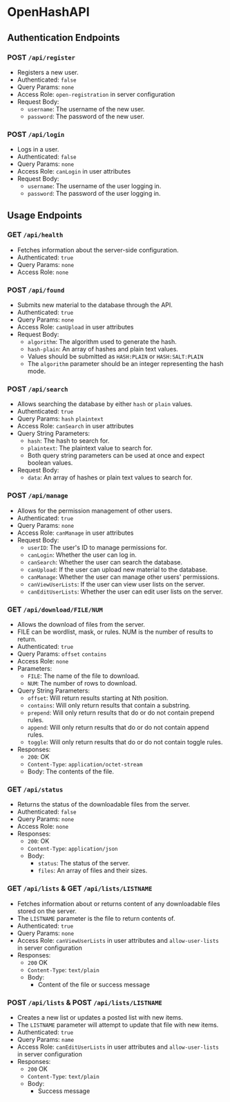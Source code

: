 # OpenHashAPI

## Authentication Endpoints

### POST `/api/register`
- Registers a new user.
- Authenticated: `false`
- Query Params: `none`
- Access Role: `open-registration` in server configuration 
- Request Body:
    * `username`: The username of the new user.
    * `password`: The password of the new user.
### POST `/api/login`
- Logs in a user.
- Authenticated: `false`
- Query Params: `none`
- Access Role: `canLogin` in user attributes 
- Request Body:
    * `username`: The username of the user logging in.
    * `password`: The password of the user logging in.

## Usage Endpoints

### GET `/api/health`
- Fetches information about the server-side configuration.
- Authenticated: `true`
- Query Params: `none`
- Access Role: `none` 
### POST `/api/found`
- Submits new material to the database through the API.
- Authenticated: `true`
- Query Params: `none`
- Access Role: `canUpload` in user attributes 
- Request Body:
    * `algorithm`: The algorithm used to generate the hash.
    * `hash-plain`: An array of hashes and plain text values.
    * Values should be submitted as `HASH:PLAIN` or `HASH:SALT:PLAIN`
    * The `algorithm` parameter should be an integer representing the hash mode.
### POST `/api/search`
- Allows searching the database by either `hash` or `plain` values.
- Authenticated: `true`
- Query Params: `hash` `plaintext`
- Access Role: `canSearch` in user attributes 
- Query String Parameters:
    * `hash`: The hash to search for.
    * `plaintext`: The plaintext value to search for.
    * Both query string parameters can be used at once and expect boolean values.
- Request Body:
    * `data`: An array of hashes or plain text values to search for.
### POST `/api/manage`
- Allows for the permission management of other users.
- Authenticated: `true`
- Query Params: `none`
- Access Role: `canManage` in user attributes 
- Request Body:
    * `userID`: The user's ID to manage permissions for.
    * `canLogin`: Whether the user can log in.
    * `canSearch`: Whether the user can search the database.
    * `canUpload`: If the user can upload new material to the database.
    * `canManage`: Whether the user can manage other users' permissions.
    * `canViewUserLists`: If the user can view user lists on the server.
    * `canEditUserLists`: Whether the user can edit user lists on the server.
### GET `/api/download/FILE/NUM`
- Allows the download of files from the server.
- FILE can be wordlist, mask, or rules. NUM is the number of results to return.
- Authenticated: `true`
- Query Params: `offset` `contains`
- Access Role: `none` 
- Parameters:
    * `FILE`: The name of the file to download.
    * `NUM`: The number of rows to download.
- Query String Parameters:
    * `offset`: Will return results starting at Nth position.
    * `contains`: Will only return results that contain a substring.
    * `prepend`: Will only return results that do or do not contain prepend rules.
    * `append`: Will only return results that do or do not contain append rules.
    * `toggle`: Will only return results that do or do not contain toggle rules.
- Responses:
    * `200`: OK
    * `Content-Type`: `application/octet-stream`
    * Body: The contents of the file.
### GET `/api/status`
- Returns the status of the downloadable files from the server.
- Authenticated: `false`
- Query Params: `none`
- Access Role: `none` 
- Responses:
    * `200`: OK
    * `Content-Type`: `application/json`
    * Body:
        * `status`: The status of the server.
        * `files`: An array of files and their sizes.

### GET `/api/lists` & GET `/api/lists/LISTNAME`
- Fetches information about or returns content of any downloadable files stored on the server.
- The `LISTNAME` parameter is the file to return contents of.
- Authenticated: `true`
- Query Params: `none`
- Access Role: `canViewUserLists` in user attributes and `allow-user-lists` in server configuration
- Responses:
    * `200` OK
    * `Content-Type`: `text/plain`
    * Body:
        * Content of the file or success message

### POST `/api/lists` & POST `/api/lists/LISTNAME`
- Creates a new list or updates a posted list with new items. 
- The `LISTNAME` parameter will attempt to update that file with new items.
- Authenticated: `true`
- Query Params: `name`
- Access Role: `canEditUserLists` in user attributes and `allow-user-lists` in server configuration
- Responses:
    * `200` OK
    * `Content-Type`: `text/plain`
    * Body:
         * Success message
